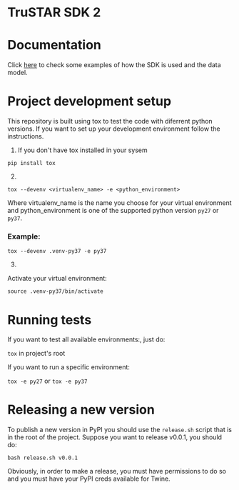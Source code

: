 # TruSTAR SDK 2

# Documentation

Click [here](documentation.md) to check some examples of how the SDK is used and the data model.

# Project development setup

This repository is built using tox to test the code with diferrent python versions. If you want to set up your development environment follow the instructions.

1. If you don't have tox installed in your sysem

`pip install tox`

2.

`tox --devenv <virtualenv_name> -e <python_environment>`

Where virtualenv_name is the name you choose for your virtual environment and python_environment is one of the supported python version `py27` or `py37`.

### Example:

`tox --devenv .venv-py37 -e py37`

3.

Activate your virtual environment:

`source .venv-py37/bin/activate`

# Running tests

If you want to test all available environments:, just do:

`tox` in project's root

If you want to run a specific environment:

`tox -e py27` or `tox -e py37`

# Releasing a new version

To publish a new version in PyPI you should use the `release.sh` script that is in the root of the project. Suppose you want to release v0.0.1, you should do:

```
bash release.sh v0.0.1
```

Obviously, in order to make a release, you must have permissions to do so and you must have your PyPI creds available for Twine.
